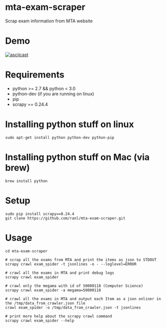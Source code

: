 # mta-exam-scraper
Scrap exam information from MTA website

# Demo
[![asciicast](https://asciinema.org/a/4trul1yd7kruv9hltyz3x5brj)](https://asciinema.org/a/4trul1yd7kruv9hltyz3x5brj)

# Requirements
* python >= 2.7 && python < 3.0
* python-dev (if you are running on linux)
* pip
* scrapy == 0.24.4

# Installing python stuff on linux
```
sudo apt-get install python python-dev python-pip
```

# Installing python stuff on Mac (via brew)
```
brew install python
```

# Setup
```
sudo pip install scrapy==0.24.4
git clone https://github.com/ranl/mta-exam-scraper.git
```

# Usage
```
cd mta-exam-scraper

# scrap all the exams from MTA and print the items as json to STDOUT
scrapy crawl exam_spider -t jsonlines -o - --loglevel=ERROR

# crawl all the exams in MTA and print debug logs
scrapy crawl exam_spider

# crawl only the megama with id of 50000118 (Computer Science)
scrapy crawl exam_spider -a megama=50000118

# crawl all the exams in MTA and output each Item as a json onliner in the /tmp/data_from_crawler.json file
crawl exam_spider -o /tmp/data_from_crawler.json -t jsonlines

# print more help about the scrapy crawl command
scrapy crawl exam_spider --help
```
